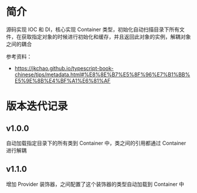 # 简介

源码实现 IOC 和 DI，核心实现 Container 类型，初始化自动扫描目录下所有文件，在获取指定对象的时候进行初始化和缓存，并且返回此对象的实例，解耦对象之间的耦合

参考资料：

- https://jkchao.github.io/typescript-book-chinese/tips/metadata.html#%E8%8E%B7%E5%8F%96%E7%B1%BB%E5%9E%8B%E4%BF%A1%E6%81%AF

# 版本迭代记录

## v1.0.0

自动加载指定目录下的所有类到 Container 中，类之间的引用都通过 Container 进行解耦

## v1.1.0

增加 Provider 装饰器，之间配置了这个装饰器的类型自动加载到 Container 中

